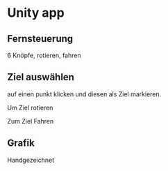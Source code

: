 # Unity app
## Fernsteuerung
6 Knöpfe, rotieren, fahren
## Ziel auswählen
auf einen punkt klicken und diesen als Ziel markieren.

Um Ziel rotieren

Zum Ziel Fahren

## Grafik
Handgezeichnet
